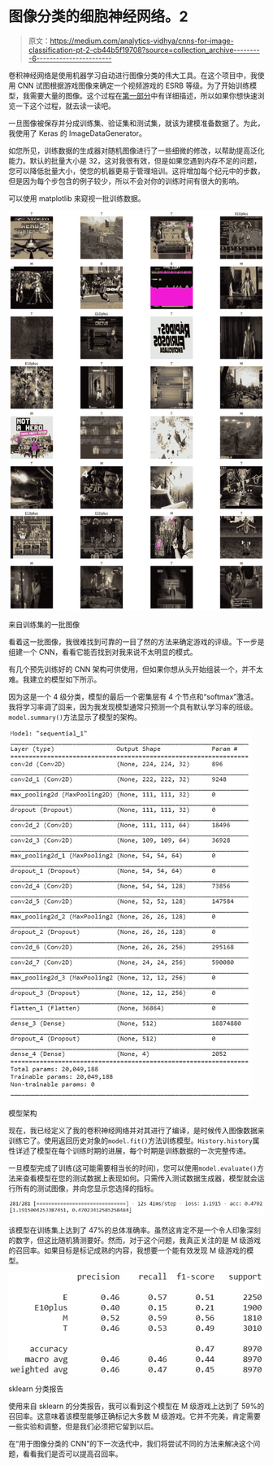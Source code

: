 # 图像分类的细胞神经网络。2

> 原文：<https://medium.com/analytics-vidhya/cnns-for-image-classification-pt-2-cb44b5f19708?source=collection_archive---------6----------------------->

卷积神经网络是使用机器学习自动进行图像分类的伟大工具。在这个项目中，我使用 CNN 试图根据游戏图像来确定一个视频游戏的 ESRB 等级。为了开始训练模型，我需要大量的图像。这个过程在[第一部分](https://carlbcook.medium.com/cnns-for-image-classification-pt-1-fea2ed56a720)中有详细描述，所以如果你想快速浏览一下这个过程，就去读一读吧。

一旦图像被保存并分成训练集、验证集和测试集，就该为建模准备数据了。为此，我使用了 Keras 的 ImageDataGenerator。

如您所见，训练数据的生成器对随机图像进行了一些细微的修改，以帮助提高泛化能力。默认的批量大小是 32，这对我很有效，但是如果您遇到内存不足的问题，您可以降低批量大小，使您的机器更易于管理培训。这将增加每个纪元中的步数，但是因为每个步包含的例子较少，所以不会对你的训练时间有很大的影响。

可以使用 matplotlib 来窥视一批训练数据。

![](img/da96a53ffb59ca9d18e0a78ec676d5b0.png)

来自训练集的一批图像

看着这一批图像，我很难找到可靠的一目了然的方法来确定游戏的评级。下一步是组建一个 CNN，看看它能否找到对我来说不太明显的模式。

有几个预先训练好的 CNN 架构可供使用，但如果你想从头开始组装一个，并不太难。我建立的模型如下所示。

因为这是一个 4 级分类，模型的最后一个密集层有 4 个节点和“softmax”激活。我将学习率调了回来，因为我发现模型通常只预测一个具有默认学习率的班级。`model.summary()`方法显示了模型的架构。

![](img/6edbe965427f936f304dfc74f88941a4.png)

模型架构

现在，我已经定义了我的卷积神经网络并对其进行了编译，是时候传入图像数据来训练它了。使用返回历史对象的`model.fit()`方法训练模型。`History.history`属性详述了模型在每个训练时期的进展，每个时期是训练数据的一次完整传递。

一旦模型完成了训练(这可能需要相当长的时间)，您可以使用`model.evaluate()`方法来查看模型在您的测试数据上表现如何。只需传入测试数据生成器，模型就会运行所有的测试图像，并向您显示您选择的指标。

![](img/6fbe28f2878d704046f6bb3f29fa754b.png)

该模型在训练集上达到了 47%的总体准确率。虽然这肯定不是一个令人印象深刻的数字，但这比随机猜测要好。然而，对于这个问题，我真正关注的是 M 级游戏的召回率。如果目标是标记成熟的内容，我想要一个能有效发现 M 级游戏的模型。

![](img/8799dfe97886e7463f0f33d8ea27db23.png)

sklearn 分类报告

使用来自 sklearn 的分类报告，我可以看到这个模型在 M 级游戏上达到了 59%的召回率。这意味着该模型能够正确标记大多数 M 级游戏。它并不完美，肯定需要一些实验和调整，但是我们必须把它留到以后。

在“用于图像分类的 CNN”的下一次迭代中，我们将尝试不同的方法来解决这个问题，看看我们是否可以提高召回率。